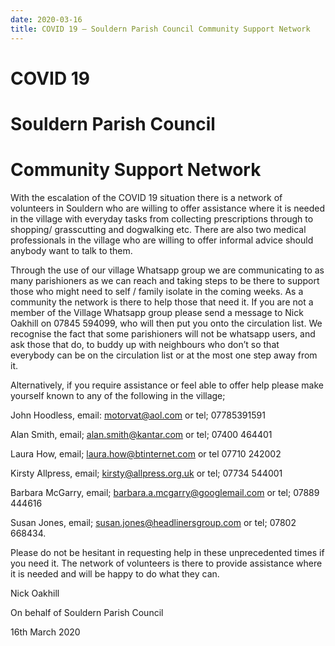 ```yaml
---
date: 2020-03-16
title: COVID 19 – Souldern Parish Council Community Support Network
---
```



# COVID 19
# Souldern Parish Council
# Community Support Network

With the escalation of the COVID 19 situation there is a network of volunteers in Souldern who are
willing to offer assistance where it is needed in the village with everyday tasks from collecting
prescriptions through to shopping/ grasscutting and dogwalking etc. There are also two medical
professionals in the village who are willing to offer informal advice should anybody want to talk to
them.

Through the use of our village Whatsapp group we are communicating to as many parishioners as
we can reach and taking steps to be there to support those who might need to self / family isolate in
the coming weeks. As a community the network is there to help those that need it.
If you are not a member of the Village Whatsapp group please send a message to Nick Oakhill on
07845 594099, who will then put you onto the circulation list.
We recognise the fact that some parishioners will not be whatsapp users, and ask those that do, to
buddy up with neighbours who don’t so that everybody can be on the circulation list or at the most
one step away from it.

Alternatively, if you require assistance or feel able to offer help please make yourself known to any
of the following in the village;

John Hoodless, email: [motorvat@aol.com](mailto:motorvat@aol.com) or tel; 07785391591

Alan Smith, email; [alan.smith@kantar.com](mailto:alan.smith@kantar.com) or tel; 07400 464401

Laura How, email; [laura.how@btinternet.com](mailto:laura.how@btinternet.com) or tel 07710 242002

Kirsty Allpress, email; [kirsty@allpress.org.uk](mailto:kirsty@allpress.org.uk) or tel; 07734 544001

Barbara McGarry, email; [barbara.a.mcgarry@googlemail.com](mailto:barbara.a.mcgarry@googlemail.com) or tel; 07889 444616

Susan Jones, email; [susan.jones@headlinersgroup.com](mailto:susan.jones@headlinersgroup.com) or tel; 07802 668434.

Please do not be hesitant in requesting help in these unprecedented times if you need it. The
network of volunteers is there to provide assistance where it is needed and will be happy to do what
they can.

Nick Oakhill

On behalf of Souldern Parish Council

16th March 2020
